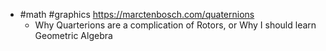 * \#math #graphics https://marctenbosch.com/quaternions
  * Why Quarterions are a complication of Rotors, or Why I should learn Geometric Algebra
